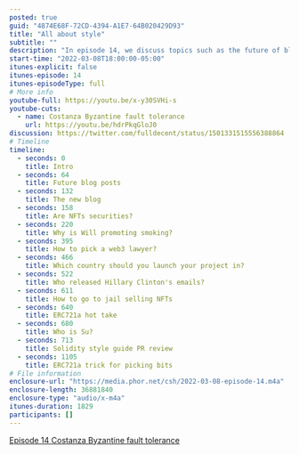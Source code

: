 ```yaml
---
posted: true
guid: "4874E68F-72CD-4394-A1E7-64B020429D93"
title: "All about style"
subtitle: ""
description: "In episode 14, we discuss topics such as the future of blog posts, the new blog, NFTs as securities, Will promoting smoking, picking a web3 lawyer, launching a project in a specific country, and more."
start-time: "2022-03-08T18:00:00-05:00"
itunes-explicit: false
itunes-episode: 14
itunes-episodeType: full
# More info
youtube-full: https://youtu.be/x-y30SVHi-s
youtube-cuts:
  - name: Costanza Byzantine fault tolerance
    url: https://youtu.be/hdrPkqGloJ0
discussion: https://twitter.com/fulldecent/status/1501331515556388864
# Timeline
timeline:
  - seconds: 0
    title: Intro
  - seconds: 64
    title: Future blog posts
  - seconds: 132
    title: The new blog
  - seconds: 158
    title: Are NFTs securities?
  - seconds: 220
    title: Why is Will promoting smoking?
  - seconds: 395
    title: How to pick a web3 lawyer?
  - seconds: 466
    title: Which country should you launch your project in?
  - seconds: 522
    title: Who released Hillary Clinton's emails?
  - seconds: 611
    title: How to go to jail selling NFTs
  - seconds: 640
    title: ERC721a hot take
  - seconds: 680
    title: Who is Su?
  - seconds: 713
    title: Solidity style guide PR review
  - seconds: 1105
    title: ERC721a trick for picking bits
# File information
enclosure-url: "https://media.phor.net/csh/2022-03-08-episode-14.m4a"
enclosure-length: 36881840
enclosure-type: "audio/x-m4a"
itunes-duration: 1829
participants: []
---
```

<!--end of quick notes-->

[Episode 14 Costanza Byzantine fault tolerance](https://youtu.be/hdrPkqGloJ0)